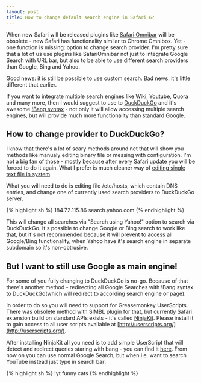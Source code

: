 ```yaml
---
layout: post
title: How to change default search engine in Safari 6?
---
```


When new Safari will be released plugins like [Safari Omnibar](http://hackemist.com/SafariOmnibar/) will be obsolete - new Safari has functionality similar to Chrome Omnibox. Yet - one function is missing: option to change search provider. I'm pretty sure that a lot of us use plugins like SafariOmnibar not just to integrate Google Search with URL bar, but also to be able to use different search providers than Google, Bing and Yahoo.

Good news: it is still be possible to use custom search. Bad news: it's little different that earlier.

If you want to integrate multiple search engines like Wiki, Youtube, Quora and many more, then I would suggest to use to [DuckDuckGo](https://duckduckgo.com) and it's awesome [!Bang syntax](https://duckduckgo.com/bang.html) - not only it will allow accessing multiple search engines, but will provide much more functionality than standard Google.

## How to change provider to DuckDuckGo?

I know that there's a lot of scary methods around net that will show you methods like manualy editing binary file or messing with configuration. I'm not a big fan of those - mostly because after every Safari update you will be forced to do it again. What I prefer is much cleaner way of [editing single text file in system](http://help.duckduckgo.com/customer/portal/articles/255650).

What you will need to do is editing file /etc/hosts, which contain DNS entries, and change one of currently used search providers to DuckDuckGo server.

{% highlight sh %}
184.72.115.86 search.yahoo.com
{% endhighlight %}

This will change all searches via "Search using Yahoo!" option to search via DuckDuckGo. It's possible to change Google or Bing search to work like that, but it's not recommended because it will prevent to access all Google/Bing functionality, when Yahoo have it's search engine in separate subdomain so it's non-obtrusive.

## But I want to still use Google as main engine!

For some of you fully changing to DuckDuckGo is no-go. Because of that there's another method - redirecting all Google Searches with !Bang syntax to DuckDuckGo(which will redirect to according search engine or page).

In order to do so you will need to support for Greasemonkey UserScripts. There was obsolete method with SIMBL plugin for that, but currently Safari extension build on standard APIs exists - it's called [NinjaKit](http://mac.softpedia.com/get/Internet-Utilities/NinjaKit-for-Safari.shtml). Please install it to gain access to all user scripts available at [http://userscripts.org/](http://userscripts.org/).

After installing NinjaKit all you need is to add simple UserScript that will detect and redirect queries staring with bang - you can find it [here](https://gist.github.com/1817223). From now on you can use normal Google Search, but when i.e. want to search YouTube instead just type in search bar:

{% highlight sh %}
!yt funny cats
{% endhighlight %}
